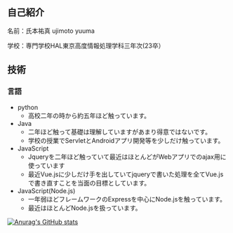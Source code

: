 ## 自己紹介

名前：氏本祐真 ujimoto yuuma

学校：専門学校HAL東京高度情報処理学科三年次(23卒）

## 技術

### 言語

- python
  - 高校二年の時から約五年ほど触っています。
- Java
  - 二年ほど触って基礎は理解していますがあまり得意ではないです。
  - 学校の授業でServletとAndroidアプリ開発等を少しだけ触っています。
- JavaScript
  - Jqueryを二年ほど触っていて最近はほとんどがWebアプリでのajax用に使っています
  - 最近Vue.jsに少しだけ手を出していてjqueryで書いた処理を全てVue.jsで書き直すことを当面の目標としています。
- JavaScript(Node.js)
  - 一年弱ほどフレームワークのExpressを中心にNode.jsを触っています。
  - 最近はほとんどNode.jsを扱っています。
  

[![Anurag's GitHub stats](https://github-readme-stats.vercel.app/api?username=Yuuma-ujimoto
)](https://github.com/anuraghazra/github-readme-stats)
